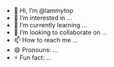 - 👋 Hi, I’m @lammytop
- 👀 I’m interested in ...
- 🌱 I’m currently learning ...
- 💞️ I’m looking to collaborate on ...
- 📫 How to reach me ...
- 😄 Pronouns: ...
- ⚡ Fun fact: ...

<!---
lammytop/lammytop is a ✨ special ✨ repository because its `README.md` (this file) appears on your GitHub profile.
You can click the Preview link to take a look at your changes.
--->
